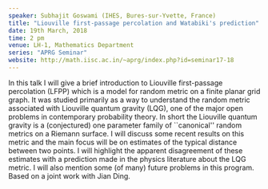 ```yaml
---
speaker: Subhajit Goswami (IHES, Bures-sur-Yvette, France) 
title: "Liouville first-passage percolation and Watabiki's prediction"
date: 19th March, 2018
time: 2 pm
venue: LH-1, Mathematics Department
series: "APRG Seminar"
website: http://math.iisc.ac.in/~aprg/index.php?id=seminar17-18
---
```


 In this talk I will give a brief introduction to Liouville
first-passage percolation (LFPP) which is a model for random metric on a
finite planar grid graph. It was studied primarily as a way to
understand the random metric associated with Liouville quantum gravity
(LQG), one of the major open problems in contemporary probability
theory. In short the Liouville quantum gravity is a (conjectured) one
parameter family of ``canonical'' random metrics on a Riemann surface. I
will discuss some recent results on this metric and the main focus will
be on estimates of the typical distance between two points. I will
highlight the apparent disagreement of these estimates with a prediction
made in the physics literature about the LQG metric. I will also mention
some (of many) future problems in this program. Based on a joint work
with Jian Ding.

